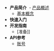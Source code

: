 - **产品简介**
  - [产品概述](/introduction/summary)
  - [基本概念](/introduction/concept)
- **快速入门**
- **开发指南**
  - [准备]]
- **API参考**
  - [账号](/apis/account)
